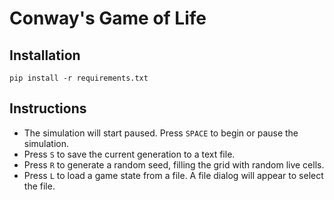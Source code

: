 
# Conway's Game of Life

## Installation
```
pip install -r requirements.txt
```

## Instructions
- The simulation will start paused. Press `SPACE` to begin or pause the simulation.
- Press `S` to save the current generation to a text file.
- Press `R` to generate a random seed, filling the grid with random live cells.
- Press `L` to load a game state from a file. A file dialog will appear to select the file.



